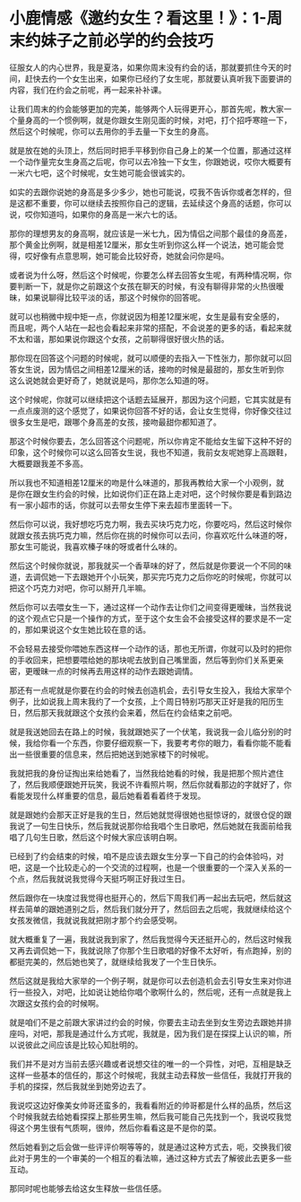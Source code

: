 # 小鹿情感《邀约女生？看这里！》：1-周末约妹子之前必学的约会技巧

征服女人的内心世界，我是夏洛，如果你周末没有约会的话，那就要抓住今天的时间，赶快去约一个女生出来，如果你已经约了女生呢，那就要认真听我下面要讲的内容，我们在约会之前呢，再一起来补补课。

让我们周末的约会能够更加的完美，能够两个人玩得更开心，那首先呢，教大家一个量身高的一个惯例啊，就是你跟女生刚见面的时候，对吧，打个招呼寒暄一下，然后这个时候呢，你可以去用你的手去量一下女生的身高。

就是放在她的头顶上，然后同时把手平移到你自己身上的某一个位置，那通过这样一个动作量完女生身高之后呢，你可以去冷独一下女生，你跟她说，哎你大概要有一米六七吧，这个时候呢，女生她可能会很诚实的。

如实的去跟你说她的身高是多少多少，她也可能说，哎我不告诉你或者怎样的，但是这都不重要，你可以继续去按照你自己的逻辑，去延续这个身高的话题，你可以说，哎你知道吗，如果你的身高是一米六七的话。

那你的理想男友的身高啊，就应该是一米七九，因为情侣之间那个最佳的身高差，那个黄金比例啊，就是相差12厘米，那女生听到你这么样一个说法，她可能会觉得，哎好像有点意思啊，她可能会比较好奇，她就会问你是吗。

或者说为什么呀，然后这个时候呢，你要怎么样去回答女生呢，有两种情况啊，你要判断一下，就是你之前跟这个女孩在聊天的时候，有没有聊得非常的火热很暧昧，如果说聊得比较平淡的话，那这个时候你的回答呢。

就可以也稍微中规中矩一点，你就说因为相差12厘米呢，女生是最有安全感的，而且呢，两个人站在一起也会看起来非常的搭配，不会说差的更多的话，看起来就不太和谐，那如果说你跟这个女孩，之前聊得很好很火热的话。

那你现在回答这个问题的时候呢，就可以顺便的去指入一下性张力，那你就可以回答女生说，因为情侣之间相差12厘米的话，接吻的时候是最甜的，那女生听到你这么说她就会更好奇了，她就说是吗，那你怎么知道的呀。

这个时候呢，你就可以继续把这个话题去延展开，那因为这个问题，它其实就是有一点点废测的这个感觉了，如果说你回答不好的话，会让女生觉得，你好像交往过很多女生是吧，跟哪个身高差的女孩，接吻最甜你都知道了。

那这个时候你要去，怎么回答这个问题呢，所以你肯定不能给女生留下这种不好的印象，这个时候你可以这么回答女生说，我也不知道，我前女友呢她穿上高跟鞋，大概要跟我差不多高。

所以我也不知道相差12厘米的吻是什么味道的，那我再教给大家一个小观例，就是你在跟女生约会的时候，比如说你们正在路上走对吧，这个时候你要是看到路边有一家小超市的话，你就可以去带女生停下来去超市里面转一下。

然后你可以说，我好想吃巧克力啊，我去买块巧克力吃，你要吃吗，然后这时候你就跟女孩去挑巧克力嘛，然后你在挑的时候你可以去问，你喜欢吃什么味道的呀，那女生可能说，我喜欢榛子味的呀或者什么味的。

然后这个时候你就说，那我就买一个香草味的好了，然后就是你要说一个不同的味道，去调侃她一下去跟她开个小玩笑，那买完巧克力之后你吃的时候呢，你就可以把这个巧克力对吧，你可以掰开几半嘛。

然后你可以去喂女生一下，通过这样一个动作去让你们之间变得更暧昧，当然我说的这个观点它只是一个操作的方式，至于这个女生会不会接受这样的要求是不一定的，那如果说这个女生她比较在意的话。

不会轻易去接受你喂她东西这样一个动作的话，那也无所谓，你就可以及时的把你的手收回来，把想要喂给她的那块呢去放到自己嘴里面，然后等到你们关系更亲密，更暧昧一点的时候再去用这样的动作去跟她调情。

那还有一点呢就是你要在约会的时候去创造机会，去引导女生投入，我给大家举个例子，比如说我上周末我约了一个女孩，上个周日特别巧那天正好是我的阳历生日，然后那天我就跟这个女孩约会来着，然后在约会结束之前吧。

就是我送她回去在路上的时候，我就跟她买了一个伏笔，我说我一会儿临分别的时候，我给你看一个东西，你要仔细观察一下，我要考考你的眼力，看看你能不能看出一些很重要的信息来，然后把她送到她家楼下的时候呢。

我就把我的身份证掏出来给她看了，当然我给她看的时候，我是把那个照片遮住了，然后我顺便跟她开玩笑，我说不许看照片啊，然后你就看那边的字就好了，你看能发现什么样重要的信息，最后她看着看着终于发现。

就是跟她约会那天正好是我的生日，然后她就觉得很她也挺惊讶的，就很仓促的跟我说了一句生日快乐，然后我就说那你给我唱个生日歌吧，然后她就在我面前给我唱了几句生日歌，然后这个时候大家应该明白啊。

已经到了约会结束的时候，咱不是应该去跟女生分享一下自己的约会体验吗，对吧，这是一个比较走心的一个交流的过程啊，也是一个很重要的一个深入关系的一个点，然后我就说我觉得今天挺巧啊正好我过生日。

然后跟你在一块度过我觉得也挺开心的，然后下周我们再一起出去玩吧，然后就这样去简单的跟她道别之后，然后我们就分开了，然后回去之后呢，我就继续给这个女孩发微信，我就说我就把刚才那个约会感受啊。

就大概重复了一遍，我就说我到家了，然后我觉得今天还挺开心的，然后这时候我又再去调侃她一下，我就说除了你那个生日歌唱的好像不太好听，有点跑掉，别的都挺完美的，然后她也笑了，就继续给我发了一个生日快乐。

然后这就是我给大家举的一个例子啊，就是你可以去创造机会去引导女生来对你进行一些投入，对吧，比如说让她给你唱个歌啊什么的，然后呢，还有一点就是我上次跟这女孩约会的时候啊。

就是咱们不是之前跟大家讲过约会的时候，你要去主动去坐到女生旁边去跟她并排座吗，对吧，那我是通过什么方式呢，我就是，因为我们是在探探上认识的嘛，所以说彼此之间应该是比较心知肚明的。

我们并不是对方当前去感兴趣或者说想交往的唯一的一个异性，对吧，互相是缺乏这样一些基本的信任的，那这个时候呢，我就主动去释放一些信任，我就打开我的手机的探探，然后我就坐到她旁边去了。

我说哎这边好像美女帅哥还蛮多的，我看看附近的帅哥都是什么样的品质，然后这个时候我就去给她看探探上那些男生嘛，然后我可能自己先找到一个，我说哎我觉得这个男生很有气质啊，很帅，然后你看看这是不是你的菜。

然后她看到之后会做一些评评价啊等等的，就是通过这种方式去，呃，交换我们彼此对于男生的一个审美的一个相互的看法嘛，通过这种方式去了解彼此去更多一些互动。

那同时呢也能够去给这女生释放一些信任感。